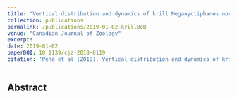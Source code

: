 ```yaml
---
title: "Vertical distribution and dynamics of krill Meganyctiphanes norvegica in the Bay of Biscay offshore."
collection: publications
permalink: /publications/2019-01-02-krillBoB
venue: "Canadian Journal of Zoology"
excerpt: 
date: 2019-01-02
paperDOI: 10.1139/cjz-2018-0119
citation: 'Peña et al (2019). Vertical distribution and dynamics of krill Meganyctiphanes norvegica in the Bay of Biscay offshore. Canadian Journal of Zoology. In press'
---
```


## Abstract
